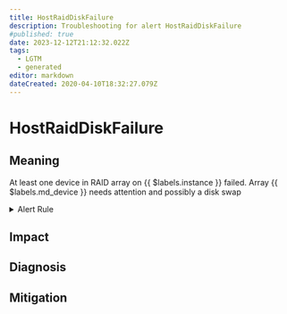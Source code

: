 ```yaml
---
title: HostRaidDiskFailure
description: Troubleshooting for alert HostRaidDiskFailure
#published: true
date: 2023-12-12T21:12:32.022Z
tags: 
  - LGTM
  - generated
editor: markdown
dateCreated: 2020-04-10T18:32:27.079Z
---
```


# HostRaidDiskFailure

## Meaning
[//]: # "Short paragraph that explains what the alert means"
At least one device in RAID array on {{ $labels.instance }} failed. Array {{ $labels.md_device }} needs attention and possibly a disk swap

<details>
  <summary>Alert Rule</summary>

{{% rule "host-and-hardware/node-exporter.yml" "HostRaidDiskFailure" %}}

<!-- Rule when generated

```yaml
alert: HostRaidDiskFailure
expr: (node_md_disks{state="failed"} > 0) * on(instance) group_left (nodename) node_uname_info{nodename=~".+"}
for: 2m
labels:
    severity: warning
annotations:
    summary: Host RAID disk failure (instance {{ $labels.instance }})
    description: |-
        At least one device in RAID array on {{ $labels.instance }} failed. Array {{ $labels.md_device }} needs attention and possibly a disk swap
          VALUE = {{ $value }}
          LABELS = {{ $labels }}
    runbook: https://github.com/srerun/prometheus-alerts/blob/main/content/runbooks/node-exporter/HostRaidDiskFailure.md

```

-->

</details>


## Impact
[//]: # "What could / will happen if the alert is not addressed"



## Diagnosis
[//]: # "Steps to take to identify the cause of the problem"



## Mitigation
[//]: # "The steps necessary to resolve the alert"
